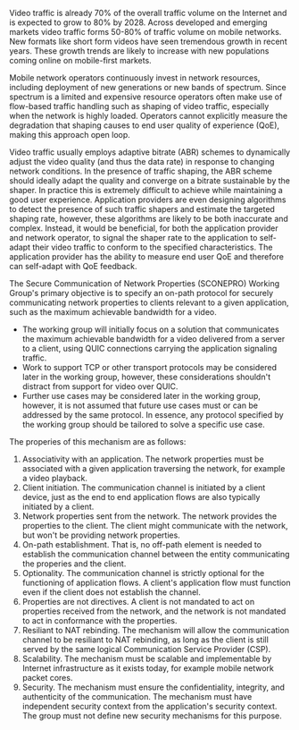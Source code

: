 Video traffic is already 70% of the overall traffic volume on the Internet and is expected to grow to 80% by 2028.
Across developed and emerging markets video traffic forms 50-80% of traffic volume on mobile networks.
New formats like short form videos have seen tremendous growth in recent years.
These growth trends are likely to increase with new populations coming online on mobile-first markets.

Mobile network operators continuously invest in network resources, including deployment of new generations or new bands of spectrum.
Since spectrum is a limited and expensive resource operators often make use of flow-based traffic handling such as shaping of video traffic, especially when the network is highly loaded.
Operators cannot explicitly measure the degradation that shaping causes to end user quality of experience (QoE), making this approach open loop. 

Video traffic usually employs adaptive bitrate (ABR) schemes to dynamically adjust the video quality (and thus the data rate) in response to changing network conditions.
In the presence of traffic shaping, the ABR scheme should ideally adapt the quality and converge on a bitrate sustainable by the shaper.
In practice this is extremely difficult to achieve while maintaining a good user experience.
Application providers are even designing algorithms to detect the presence of such traffic shapers and estimate the targeted shaping rate, however, these algorithms are likely to be both inaccurate and complex.
Instead, it would be beneficial, for both the application provider and network operator, to signal the shaper rate to the application to self-adapt their video traffic to conform to the specified characteristics.
The application provider has the ability to measure end user QoE and therefore can self-adapt with QoE feedback.

The Secure Communication of Network Properties (SCONEPRO) Working Group's primary objective is to specify an on-path protocol for securely communicating network properties to clients relevant to a given application, such as the maximum achievable bandwidth for a video. 
- The working group will initially focus on a solution that communicates the maximum achievable bandwidth for a video delivered from a server to a client, using QUIC connections carrying the application signaling traffic.
- Work to support TCP or other transport protocols may be considered later in the working group, however, these considerations shouldn't distract from support for video over QUIC. 
- Further use cases may be considered later in the working group, however, it is not assumed that future use cases must or can be addressed by the same protocol. In essence, any protocol specified by the working group should be tailored to solve a specific use case.

The properies of this mechanism are as follows:

1. Associativity with an application. 
The network properties must be associated with a given application traversing the network, for example a video playback.
1. Client initiation.
The communication channel is initiated by a client device, just as the end to end application flows are also typically initiated by a client.
1. Network properties sent from the network. 
The network provides the properties to the client. The client might communicate with the network, but won't be providing network properties. 
1. On-path establishment.
That is, no off-path element is needed to establish the communication channel between the entity communicating the properies and the client.
1. Optionality.
The communication channel is strictly optional for the functioning of application flows.
A client's application flow must function even if the client does not establish the channel.
1. Properties are not directives.
A client is not mandated to act on properties received from the network, and the network is not mandated to act in conformance with the properties.
1. Resiliant to NAT rebinding. 
The mechanism will allow the communication channel to be resiliant to NAT rebinding, as long as the client is still served by the same logical Communication Service Provider (CSP). 
1. Scalability.
The mechanism must be scalable and implementable by Internet infrastructure as it exists today, for example mobile network packet cores.
1. Security.
The mechanism must ensure the confidentiality, integrity, and authenticity of the communication.
The mechanism must have independent security context from the application's security context.
The group must not define new security mechanisms for this purpose.
